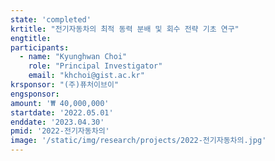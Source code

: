 ```yaml
---
state: 'completed'
krtitle: "전기자동차의 최적 동력 분배 및 회수 전략 기초 연구"
engtitle: 
participants: 
  - name: "Kyunghwan Choi"
    role: "Principal Investigator"
    email: "khchoi@gist.ac.kr"
krsponsor: "(주)퓨처이브이"
engsponsor: 
amount: '₩ 40,000,000'
startdate: '2022.05.01'
enddate: '2023.04.30'
pmid: '2022-전기자동차의'
image: '/static/img/research/projects/2022-전기자동차의.jpg'
---
```

